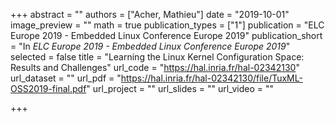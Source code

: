 +++
abstract = ""
authors = ["Acher, Mathieu"]
date = "2019-10-01"
image_preview = ""
math = true
publication_types = ["1"]
publication = "ELC Europe 2019 - Embedded Linux Conference Europe 2019"
publication_short = "In *ELC Europe 2019 - Embedded Linux Conference Europe 2019*"
selected = false
title = "Learning the Linux Kernel Configuration Space: Results and Challenges"
url_code = "https://hal.inria.fr/hal-02342130"
url_dataset = ""
url_pdf = "https://hal.inria.fr/hal-02342130/file/TuxML-OSS2019-final.pdf"
url_project = ""
url_slides = ""
url_video = ""

+++
